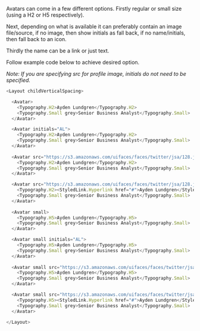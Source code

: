 Avatars can come in a few different options. Firstly regular or small size (using a H2 or H5 respectively).

Next, depending on what is available it can preferably contain an image file/source, if no image, then show initials as fall back, if no name/initials, then fall back to an icon.

Thirdly the name can be a link or just text.

Follow example code below to achieve desired option.

_Note: If you are specifying src for profile image, initials do not need to be specified._

```js
<Layout childVerticalSpacing>

  <Avatar>
    <Typography.H2>Ayden Lundgren</Typography.H2>
    <Typography.Small grey>Senior Business Analyst</Typography.Small>
  </Avatar>

  <Avatar initials="AL">
    <Typography.H2>Ayden Lundgren</Typography.H2>
    <Typography.Small grey>Senior Business Analyst</Typography.Small>
  </Avatar>
  
  <Avatar src="https://s3.amazonaws.com/uifaces/faces/twitter/jsa/128.jpg">
    <Typography.H2>Ayden Lundgren</Typography.H2>
    <Typography.Small grey>Senior Business Analyst</Typography.Small>
  </Avatar>

  <Avatar src="https://s3.amazonaws.com/uifaces/faces/twitter/jsa/128.jpg">
    <Typography.H2><StyledLink.Hyperlink href="#">Ayden Lundgren</StyledLink.Hyperlink></Typography.H2>
    <Typography.Small grey>Senior Business Analyst</Typography.Small>
  </Avatar>
  
  <Avatar small>
    <Typography.H5>Ayden Lundgren</Typography.H5>
    <Typography.Small grey>Senior Business Analyst</Typography.Small>
  </Avatar>

  <Avatar small initials="AL">
    <Typography.H5>Ayden Lundgren</Typography.H5>
    <Typography.Small grey>Senior Business Analyst</Typography.Small>
  </Avatar>
  
  <Avatar small src="https://s3.amazonaws.com/uifaces/faces/twitter/jsa/128.jpg">
    <Typography.H5>Ayden Lundgren</Typography.H5>
    <Typography.Small grey>Senior Business Analyst</Typography.Small>
  </Avatar>

  <Avatar small src="https://s3.amazonaws.com/uifaces/faces/twitter/jsa/128.jpg">
    <Typography.H5><StyledLink.Hyperlink href="#">Ayden Lundgren</StyledLink.Hyperlink></Typography.H5>
    <Typography.Small grey>Senior Business Analyst</Typography.Small>
  </Avatar>

</Layout>
```
